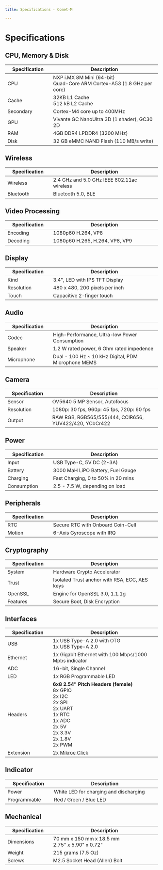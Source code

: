 ```yaml
---
title: Specifications - Comet-M

---
```


# Specifications


## CPU, Memory & Disk

| Specification  | Description                                                             
| -------------  | -------------------------------------------------------------------------------------------- |
| CPU            | NXP i.MX 8M Mini (64-bit)<br/>Quad-Core ARM Cortex-A53 (1.8 GHz per core)                    |
| Cache          | 32KB L1 Cache<br/>512 kB L2 Cache                                                            |
| Secondary      | Cortex-M4 core up to 400MHz                                                                  |
| GPU            | Vivante GC NanoUltra 3D (1 shader), GC30 2D                                                  |
| RAM            | 4GB DDR4 LPDDR4 (3200 MHz)                                                                   |
| Disk           | 32 GB eMMC NAND Flash (110 MB/s write)                                                       |

## Wireless
| Specification  | Description                                                             
| -------------  | --------------------------------------------- |
| Wireless       | 2.4 GHz and 5.0 GHz IEEE 802.11ac wireless    |
| Bluetooth      | Bluetooth 5.0, BLE                            |

## Video Processing
| Specification  | Description                                                             
| -------------  | -------------------------------------------------------------------------------------------- |
| Encoding       | 1080p60 H.264, VP8                                                                           |
| Decoding       | 1080p60 H.265, H.264, VP8, VP9                                                               |

## Display
| Specification  | Description                                                             
| -------------  | ---------------------------------------- |
| Kind           | 3.4", LED with IPS TFT Display           |
| Resolution     | 480 x 480, 200 pixels per inch           |
| Touch          | Capacitive 2-finger touch                |

## Audio
| Specification  | Description                                                             
| -------------  | -------------------------------------------------------------------------------------------- |
| Codec          | High-Performance, Ultra-low Power Consumption                                                |
| Speaker        | 1.2 W rated power, 6 Ohm rated impedence                                                     |
| Microphone     | Dual - 100 Hz ~ 10 kHz Digital, PDM Microphone MEMS                                          |

## Camera
| Specification  | Description                                                             
| -------------  | ------------------------------------------------------ |
| Sensor         | OV5640 5 MP Sensor, Autofocus                          |
| Resolution     | 1080p: 30 fps, 960p: 45 fps, 720p: 60 fps              |
| Output         | RAW RGB, RGB565/555/444, CCIR656, YUV422/420, YCbCr422 |

## Power
| Specification  | Description                                                             
| -------------  | -------------------------------------------- |
| Input          | USB Type-C, 5V DC (2-3A)                     |
| Battery        | 3000 MaH LiPO Battery, Fuel Gauge            |
| Charging       | Fast Charging, 0 to 50% in 20 mins           |
| Consumption    | 2.5 - 7.5 W, depending on load               |

## Peripherals
| Specification  | Description                                                             
| -------------  | -------------------------------------------- |
| RTC            | Secure RTC with Onboard Coin-Cell            |
| Motion         | 6-Axis Gyroscope with IRQ                    |

## Cryptography
| Specification  | Description                                                             
| -------------  | ------------------------------------------------ |
| System         | Hardware Crypto Accelerator                      |
| Trust          | Isolated Trust anchor with RSA, ECC, AES keys    |
| OpenSSL        | Engine for OpenSSL 3.0, 1.1.1g                   |
| Features       | Secure Boot, Disk Encryption                     |


## Interfaces
| Specification  | Description                                                             
| -------------  | ---------------------------------------------------------- |
| USB            | 1x USB Type-A 2.0 with OTG<br/>1x USB Type-A 2.0                         |
| Ethernet       | 1x Gigabit Ethernet with 100 Mbps/1000 Mpbs indicator                    |
| ADC            | 16-bit, Single Channel                                                   |
| LED            | 1x RGB Programmable LED                                                  |
| Headers        | **6x8 2.54" Pitch Headers (female)**<br/>8x GPIO<br/>2x I2C<br/>2x SPI<br/>2x UART<br/> 1x RTC<br/> 1x ADC<br/> 2x 5V<br/> 2x 3.3V<br/> 2x 1.8V<br/> 2x PWM |
| Extension      | 2x [Mikroe Click](https://www.mikroe.com/click)                          |


## Indicator
| Specification  | Description                                                             
| -------------  | -------------------------------------------- |
| Power          | White LED for charging and discharging       |
| Programmable   | Red / Green / Blue LED                       |

## Mechanical
| Specification  | Description                                                             
| -------------  | ---------------------------------------------------------- |
| Dimensions     | 70 mm x 150 mm x 18.5 mm <br/>2.75" x 5.90" x 0.72"        |
| Weight         | 215 grams (7.5 Oz)                                         |
| Screws         | M2.5 Socket Head (Allen) Bolt                              |




<style module>
table {
    width:100%;
}
table td:first-child {
    width: 160px;
}
table td:nth-child(2) {
    width: 540px;
}
</style>